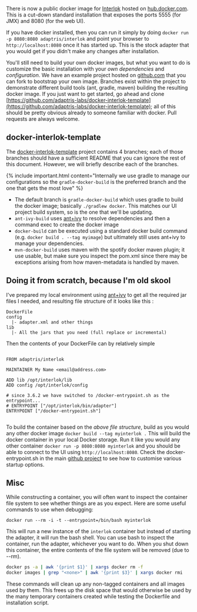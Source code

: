 There is now a public docker image for [Interlok](https://hub.docker.com/r/adaptris/interlok/) hosted on [hub.docker.com](https://hub.docker.com).
This is a cut-down standard installation that exposes the ports 5555 (for JMX) and 8080 (for the web UI).

If you have docker installed, then you can run it simply by doing `docker run -p 8080:8080 adaptris/interlok` and point your browser to `http://localhost:8080` once it has started up.
This is the stock adapter that you would get if you didn't make any changes after installation.

You'll still need to build your own docker images, but what you want to do is customize the basic installation with your _own dependencies_ and _configuration_. We have an example project hosted on [github.com](https://github.com/adaptris-labs/docker-interlok-template) that you can fork to bootstrap your own image. Branches exist within the project to demonstrate different build tools (ant, gradle, maven) building the resulting docker image. If you just want to get started, go ahead and clone [https://github.com/adaptris-labs/docker-interlok-template](https://github.com/adaptris-labs/docker-interlok-template); all of this should be pretty obvious already to someone familiar with docker. Pull requests are always welcome.

## docker-interlok-template

The [docker-interlok-template](https://github.com/adaptris-labs/docker-interlok-template) project contains 4 branches; each of those branches should have a sufficient README that you can ignore the rest of this document. However, we will briefly describe each of the branches.

{% include important.html content="Internally we use gradle to manage our configurations so the `gradle-docker-build` is the preferred branch and the one that gets the most love" %}

* The default branch is `gradle-docker-build` which uses gradle to build the docker image; basically `./gradlew docker`. This matches our UI project build system, so is the one that we'll be updating.
* `ant-ivy-build` uses [ant+ivy](/pages/advanced/advanced-ant-ivy-deploy) to resolve dependencies and then a command exec to create the docker image
* `docker-build` can be executed using a standard docker build command (e.g. `docker build . --tag myimage`) but ultimately still uses ant+ivy to manage your dependencies.
* `mvn-docker-build` uses maven with the spotify docker maven plugin; it use usable, but make sure you inspect the pom.xml since there may be exceptions arising from how maven-metadata is handled by maven.

## Doing it from scratch, because I'm old skool

I've prepared my local environment using [ant+ivy](/pages/advanced/advanced-ant-ivy-deploy) to get all the required jar files I needed, and resulting file structure of it looks like this :

```
DockerFile
config
  |- adapter.xml and other things
lib
  |- All the jars that you need (full replace or incremental)
```

Then the contents of your DockerFile can by relatively simple

```

FROM adaptris/interlok

MAINTAINER My Name <email@address.com>

ADD lib /opt/interlok/lib
ADD config /opt/interlok/config

# since 3.6.2 we have switched to /docker-entrypoint.sh as the entrypoint...
# ENTRYPOINT ["/opt/interlok/bin/adapter"]
ENTRYPOINT ["/docker-entrypoint.sh"]


```

To build the container based on the *above file structure*, build as you would any other docker image `docker build --tag myinterlok .` This will build the docker container in your local Docker storage. Run it like you would any other container `docker run -p 8080:8080 myinterlok` and you should be able to connect to the UI using `http://localhost:8080`. Check the docker-entrypoint.sh in the main [github project][] to see how to customise various startup options.

## Misc ##

While constructing a container, you will often want to inspect the container file system to see whether things are as you expect. Here are some useful commands to use when debugging:

```
docker run --rm -i -t --entrypoint=/bin/bash myinterlok
```

This will run a new instance of the `interlok` container but instead of starting the adapter, it will run the bash shell. You can use bash to inspect the container, run the adapter, whichever you want to do. When you shut down this container, the entire contents of the file system will be removed (due to --rm).

```bash
docker ps -a | awk '{print $1}' | xargs docker rm -f
docker images | grep "<none>" | awk '{print $3}' | xargs docker rmi
```

These commands will clean up any non-tagged containers and all images used by them. This frees up the disk space that would otherwise be used by the many temporary containers created while testing the Dockerfile and installation script.

[github project]: https://github.com/adaptris/docker-interlok/